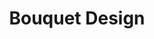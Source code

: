 ---
title: Bouquet Design
hero:
  title: Bouquet Design
  desc: 一个内部研发团队使用的 UI 组件库示例
  actions:
    - text: 快速上手
      link: /getting-started
features:
  - title: 特性 1
    desc: 待完善
  - title: 特性 2
    desc: 待完善
  - title: 特性 3
    desc: 待完善
footer: Open-source MIT Licensed | Copyright © 2022<br />Powered by [dumi](https://d.umijs.org)
---